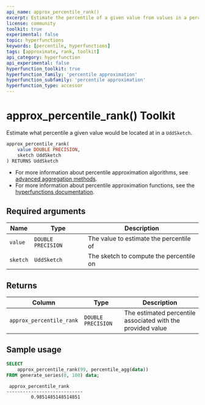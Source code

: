 ```yaml
---
api_name: approx_percentile_rank()
excerpt: Estimate the percentile of a given value from values in a percentile aggregate
license: community
toolkit: true
experimental: false
topic: hyperfunctions
keywords: [percentile, hyperfunctions]
tags: [approximate, rank, toolkit]
api_category: hyperfunction
api_experimental: false
hyperfunction_toolkit: true
hyperfunction_family: 'percentile approximation'
hyperfunction_subfamily: 'percentile approximation'
hyperfunction_type: accessor
---
```


# approx_percentile_rank()  <tag type="toolkit">Toolkit</tag>
Estimate what percentile a given value would be located at in a `UddSketch`.

```SQL
approx_percentile_rank(
    value DOUBLE PRECISION,
    sketch UddSketch
) RETURNS UddSketch
```

*   For more information about percentile approximation algorithms, see
    [advanced aggregation methods][advanced-agg].
*   For more information about percentile approximation functions, see the
    [hyperfunctions documentation][hyperfunctions-percentile-approx].

## Required arguments

|Name|Type|Description|
|---|---|---|
|`value`|`DOUBLE PRECISION`|The value to estimate the percentile of|
|`sketch`|`UddSketch`|The sketch to compute the percentile on|

## Returns

|Column|Type|Description|
|---|---|---|
|`approx_percentile_rank`|`DOUBLE PRECISION`|The estimated percentile associated with the provided value|

## Sample usage

```SQL
SELECT
    approx_percentile_rank(99, percentile_agg(data))
FROM generate_series(0, 100) data;
```
```output
 approx_percentile_rank
----------------------------
         0.9851485148514851
```


[hyperfunctions-percentile-approx]: timescaledb/:currentVersion:/how-to-guides/hyperfunctions/percentile-approx/
[advanced-agg]: /timescaledb/:currentVersion:/how-to-guides/hyperfunctions/percentile-approx/advanced-agg/
